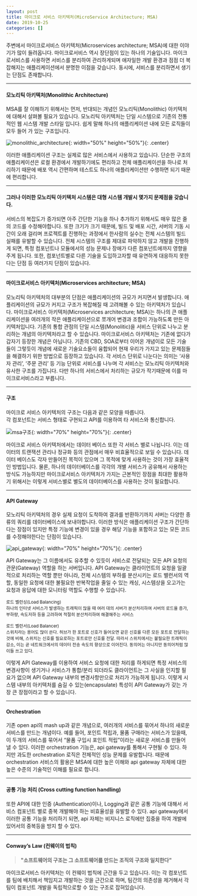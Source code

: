 ```yaml
---
layout: post
title: 마이크로 서비스 아키텍처(MicroService Architecture; MSA)
date: 2019-10-25
categories: []
---
```


주변에서 마이크로서비스 아키텍처(Microservices architecture; MSA)에 대한 이야기가 많이 들려옵니다. 마이크로서비스 역시 장단점이 있는 하나의 기술입니다. 마이크로서비스를 사용하면 서비스를 분리하여 관리하게되며 애자일한 개발 환경과 점점 더 복잡해지는 애플리케이션에서 분명한 이점을 갖습니다. 동시에, 서비스를 분리하면서 생기는 단점도 존재합니다.

***

#### 모노리틱 아키텍처(Monolithic Architecture)

MSA를 잘 이해하기 위해서는 먼저, 반대되는 개념인 모노리틱(Monolithic) 아키텍처에 대해서 살펴볼 필요가 있습니다.
모노리틱 아키텍처는 단일 시스템으로 기존의 전통적인 웹 시스템 개발 스타일 입니다. 쉽게 말해 하나의 애플리케이션 내에 모든 로직들이 모두 들어 가 있는 구조입니다.

![monolithic_architecture](https://drive.google.com/uc?id=1ghtNr5qS7rDUrpmFKNeHSPASZY7mzDIL){: width="50%" height="50%"}{: .center}

이러한 애플리케이션 구조는 실제로 많은 서비스에서 사용하고 있습니다. 단순한 구조의 애플리케이션은 로컬 환경에서 개발하기에도 편리하고 전체 애플리케이션을 하나로 처리하기 때문에 배포 역시 간편하며 테스트도 하나의 애플리케이션만 수행하면 되기 때문에 편리합니다.

***

#### 그러나 이러한 모노리틱 아키텍처 시스템은 대형 시스템 개발시 몇가지 문제점을 갖습니다.

서비스의 복잡도가 증가되면 아주 간단한 기능을 하나 추가하기 위해서도 매우 많은 줄의 코드를 수정해야합니다. 또한 크기가 크기 때문에, <span class="emphasis">빌드 및 배포 시간</span>, <span class="emphasis">서버의 기동 시간</span>이 오래 걸리며 프로젝트를 진행하는 과정에서 한사람의 실수는 전체 시스템의 <span class="emphasis">빌드 실패를 유발</span>할 수 있습니다. 전체 시스템의 구조를 제대로 파악하지 않고 개발을 진행하게 되면, 특정 컴포넌트나 모듈에서의 성능 문제나 장애가 <span class="emphasis">다른 컴포넌트에까지 영향</span>을 주게 됩니다. 또한, 컴포넌트별로 다른 기술을 도입하고자할 때 <span class="emphasis">유연하게 대응</span>하지 못한다는 단점 등 여러가지 단점이 있습니다.

***

#### 마이크로서비스 아키텍처(Microservices architecture; MSA)

모노리틱 아키텍처의 대부분의 단점은 애플리케이션의 규모가 커지면서 발생합니다. 애플리케이션의 <span class="emphasis">규모가 커지고 구조가 복잡</span>해질 때 고려해볼 수 있는 아키텍처가 있습니다. 
마이크로서비스 아키텍처(Microservices architecture; MSA)는 하나의 큰 애플리케이션을 여러개의 작은 애플리케이션으로 쪼개어 변경과 조합이 가능하도록 만든 아키텍처입니다.
기존의 통합 관점의 단일 시스템(Monolitic)을 서비스 단위로 나누고 분리하는 개념의 아키텍처라고 할 수 있습니다.
마이크로서비스 아키텍처는 기존에 없다가 갑자기 등장한 개념은 아닙니다. 기존의 CBD, SOA로부터 이어온 개념이로 모든 기술들이 그렇듯이 개념에 새로운 기술요소들이 융합되어 현재 우리가 가지고 있는 문제점들을 해결하기 위한 방법으로 등장하고 있습니다.
각 서비스 단위로 나눈다는 의미는 ‘사용자 관리’, ‘주문 관리’ 등 기능 단위로 서비스를 나누며 각 서비스는 모노리틱 아키텍처와 유사한 구조를 가집니다.
다만 하나의 서비스에서 처리하는 규모가 작기때문에 이를 마이크로서비스라고 부릅니다.

***

#### 구조

마이크로 서비스 아키텍처의 구조는 다음과 같은 모양을 따릅니다.  
각 컴포넌트는 서비스 형태로 구현되고 API를 이용하여 타 서비스와 통신합니다.

![msa구조](https://drive.google.com/uc?id=1TILobJ3cA2Oh2FOl5G56L4lI8kGxmwdv){: width="70%" height="70%"}{: .center}

마이크로 서비스 아키텍처에서는 <span class="emphasis">데이터 베이스</span> 또한 각 서비스 별로 나뉩니다. 이는 데이터의 트랜잭션 관리나 정규화 등의 관점에서 매우 비효율적으로 보일 수 있습니다. 
데이터 베이스도 각자 만들어진 목적이 있으며 그 목적에 맞게 사용하는 것이 가장 효율적인 방법입니다. 물론, 하나의 데이터베이스를 각각의 개별 서비스가 공유해서 사용하는 방식도 가능하지만 마이크로서비스 아키텍처가 가지는 근본적인 장점을 최대한 활용하기 위해서는 이렇게 서비스별로 별도의 데이터베이스를 사용하는 것이 필요합니다.

***

#### API Gateway

모노리틱 아키텍처의 경우 실제 요청이 도착하여 결과를 반환하기까지 서버는 다양한 종류의 쿼리를 데이터베이스에 보내야합니다. 
이러한 방식은 애플리케이션 구조가 간단하다는 장점이 있지만 특정 기능에 변경이 있을 경우 해당 기능을 포함하고 있는 모든 코드를 수정해야한다는 단점이 있습니다.

![api_gateway](https://drive.google.com/uc?id=1OD9B_oeqsDa8O_IyD_hMbisvAR3DomqU){: width="70%" height="70%"}{: .center}

API Gateway는 그 이름에서도 유추할 수 있듯이 서비스로 전달되는 모든 <span class="emphasis-org">API 요청의 관문(Gateway)</span> 역할을 하는 서버입니다.
API Gateway는 클라이언트의 요청을 일괄적으로 처리하는 역할 뿐만 아니라, 전체 시스템의 부하를 분산시키는 <span class="emphasis">로드 밸런서</span>의 역할, 동일한 요청에 대한 불필요한 반복작업을 줄일 수 있는 <span class="emphasis">캐싱</span>, 시스템상을 오고가는 요청과 응답에 대한 <span class="emphasis">모니터링</span> 역할도 수행할 수 있습니다.

<small><span class="emphasis-org">로드 벨런싱(Load Balancing)</span></small>  
<small>하나의 인터넷 서비스가 발생하는 트래픽이 많을 때 여러 대의 서버가 분산처리하여 서버의 로드율 증가, 부하량, 속도저하 등을 고려하여 적절히 분산처리하여 해결해주는 서비스</small>

<small><span class="emphasis-org">로드 벨런서(Load Balancer)</span></small>  
<small>스위치라는 용어도 많이 쓴다. 허브가 한 포트로 신호가 들어오면 같은 신호를 다른 모든 포트로 전달하는 것에 비해, 스위치는 신호를 필요로하는 포트로만 신호를 전달. 따라서 스위치에서는 불필요한 트래픽이 감소, 이는 곧 네트워크에서의 데이터 전송 속도의 향상으로 이어진다. 동의어는 아니지만 동의어처럼 많이들 쓰고 있다.</small>

이렇게 API Gateway를 이용하여 서비스 요청에 대한 처리를 하게되면 특정 서비스의 변경사항이 생기거나 서비스가 통합/분리 되더라도 클라이언트는 그 사실을 인지할 필요가 없으며 API Gateway 내부의 변경사항만으로 처리가 가능하게 됩니다.
이렇게 시스템 내부의 아키텍처를 숨길 수 있는(encapsulate) 특성이 API Gateway가 갖는 가장 큰 장점이라고 할 수 있습니다.

***

#### Orchestration

기존 open api의 mash up과 같은 개념으로, <span class="emphasis">여러개의 서비스를 묶어서 하나의 새로운 서비스를 만드는 개념이다.</span>
예를 들어, 포인트 적립과, 물품 구매라는 서비스가 있을때, 이 두개의 서비스를 묶어서 “물품 구입시 포인트 적립”이라는 새로운 서비스를 만들어 낼 수 있다. 이러한 orchestration 기능은, api gateway를 통해서 구현될 수 있다.
하지만 <span class="emphasis">과도한 orchestration 로직은 전체적인 성능 문제</span>를 유발합니다. 때문에 orchestration 서비스의 활용은 MSA에 대한 높은 이해와 api gateway 자체에 대한 높은 수준의 기술적인 이해를 필요로 합니다.

***

#### 공통 기능 처리 (Cross cutting function handling)

또한 API에 대한 인증 (Authentication)이나, Logging과 같은 <span class="emphasis">공통 기능</span>에 대해서 서비스 컴포넌트 별로 중복 개발해야 하는 비효율성을 유발할 수 있다. 
api gateway에서 이러한 공통 기능을 처리하기 되면, api 자체는 비지니스 로직에만 집중을 하여 개발에 있어서의 <span class="emphasis">중복등을 방지</span> 할 수 있다.

***

#### Conway’s Law (컨웨이의 법칙)

> **"소프트웨어의 구조는 그 소프트웨어를 만드는 조직의 구조와 일치한다"**

마이크로서비스 아키텍처는 이 컨웨이 법칙에 근간을 두고 있습니다. 이는 각 컴포넌트를 팀에 배치해서 책임지고 개발하는 것을 근간으로 하며, 팀간의 의존성을 제거해서 각 팀이 컴포넌트 개발을 독립적으로할 수 있는 구조로 잡혀있습니다.

